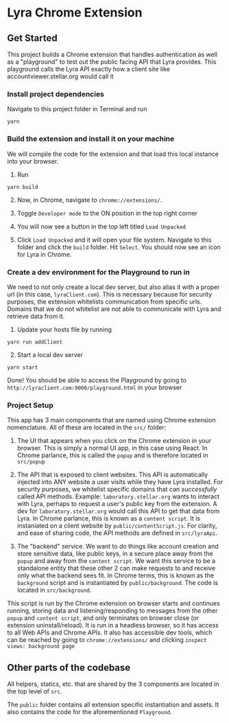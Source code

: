 # Lyra Chrome Extension

## Get Started

This project builds a Chrome extension that handles authentication as well as a
"playground" to test out the public facing API that Lyra provides. This
playground calls the Lyra API exactly how a client site like
accountviewer.stellar.org would call it

### Install project dependencies

Navigate to this project folder in Terminal and run

```
yarn
```

### Build the extension and install it on your machine

We will compile the code for the extension and that load this local instance
into your browser.

1. Run

```
yarn build
```

2. Now, in Chrome, navigate to `chrome://extensions/`.

3. Toggle `Developer mode` to the ON position in the top right corner

4. You will now see a button in the top left titled `Load Unpacked`

5. Click `Load Unpacked` and it will open your file system. Navigate to this
   folder and click the `build` folder. Hit `Select`. You should now see an icon
   for Lyra in Chrome.

### Create a dev environment for the Playground to run in

We need to not only create a local dev server, but also alias it with a proper
url (in this case, `lyraClient.com`). This is necessary because for security
purposes, the extension whitelists communication from specific urls. Domains
that we do not whitelist are not able to communicate with Lyra and retrieve data
from it.

1. Update your hosts file by running

```
yarn run addClient
```

2. Start a local dev server

```
yarn start
```

Done! You should be able to access the Playground by going to
`http://lyraclient.com:9000/playground.html` in your browser

### Project Setup

This app has 3 main components that are named using Chrome extension
nomenclature. All of these are located in the `src/` folder:

1. The UI that appears when you click on the Chrome extension in your browser.
   This is simply a normal UI app, in this case using React. In Chrome parlance,
   this is called the `popup` and is therefore located in `src/popup`

2. The API that is exposed to client websites. This API is automatically
   injected into ANY website a user visits while they have Lyra installed. For
   security purposes, we whitelist specific domains that can _successfully_
   called API methods. Example: `laboratory.stellar.org` wants to interact with
   Lyra, perhaps to request a user's public key from the extension. A dev for
   `laboratory.stellar.org` would call this API to get that data from Lyra. In
   Chrome parlance, this is known as a `content script`. It is instaniated on a
   client website by `public/contentScript.js`. For clarity, and ease of sharing
   code, the API methods are defined in `src/lyraApi`.

3. The "backend" service. We want to do things like account creation and store
   sensitive data, like public keys, in a secure place away from the `popup` and
   away from the `content script`. We want this service to be a standalone
   entity that these other 2 can make requests to and receive only what the
   backend sees fit. In Chrome terms, this is known as the `background` script
   and is instantiated by `public/background`. The code is located in
   `src/background`.

This script is run by the Chrome extension on browser starts and continues
running, storing data and listening/responding to messages from the other
`popup` and `content script`, and only terminates on browser close (or extension
uninstall/reload). It is run in a headless browser, so it has access to all Web
APIs and Chrome APIs. It also has accessible dev tools, which can be reached by
going to `chrome://extensions/` and clicking `inspect views: background page`

## Other parts of the codebase

All helpers, statics, etc. that are shared by the 3 components are located in
the top level of `src`.

The `public` folder contains all extension specific instantiation and assets. It
also contains the code for the aforementioned `Playground`.

